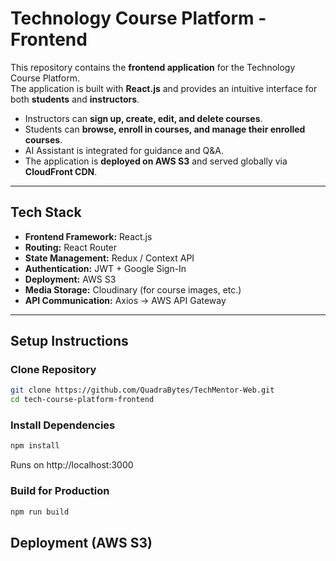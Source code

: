 # Technology Course Platform - Frontend

This repository contains the **frontend application** for the Technology Course Platform.  
The application is built with **React.js** and provides an intuitive interface for both **students** and **instructors**.  

- Instructors can **sign up, create, edit, and delete courses**.  
- Students can **browse, enroll in courses, and manage their enrolled courses**.  
- AI Assistant is integrated for guidance and Q&A.  
- The application is **deployed on AWS S3** and served globally via **CloudFront CDN**.  

---

## Tech Stack

- **Frontend Framework:** React.js  
- **Routing:** React Router  
- **State Management:** Redux / Context API 
- **Authentication:** JWT + Google Sign-In  
- **Deployment:** AWS S3 
- **Media Storage:** Cloudinary (for course images, etc.)  
- **API Communication:** Axios → AWS API Gateway  

---

## Setup Instructions

### Clone Repository
```bash
git clone https://github.com/QuadraBytes/TechMentor-Web.git
cd tech-course-platform-frontend
```

### Install Dependencies
```bash
npm install
```
Runs on http://localhost:3000

### Build for Production
```bash
npm run build
```

## Deployment (AWS S3)

```bash

```


